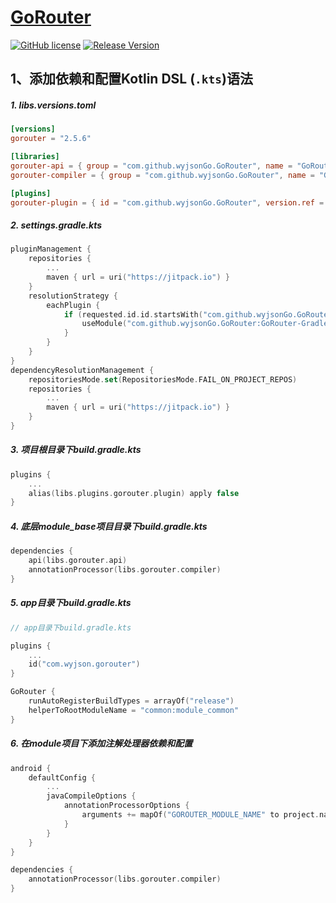 # [GoRouter](https://github.com/wyjsonGo/GoRouter)

[![GitHub license](https://img.shields.io/badge/license-MIT-blue.svg)](https://github.com/wyjsonGo/GoRouter/blob/main/LICENSE)
[![Release Version](https://jitpack.io/v/wyjsonGo/GoRouter.svg)](https://jitpack.io/#wyjsonGo/GoRouter)

## 1、添加依赖和配置Kotlin DSL (`.kts`)语法

##### 1.  libs.versions.toml

```toml
[versions]
gorouter = "2.5.6"

[libraries]
gorouter-api = { group = "com.github.wyjsonGo.GoRouter", name = "GoRouter-Api", version.ref = "gorouter" }
gorouter-compiler = { group = "com.github.wyjsonGo.GoRouter", name = "GoRouter-Compiler", version.ref = "gorouter" }

[plugins]
gorouter-plugin = { id = "com.github.wyjsonGo.GoRouter", version.ref = "gorouter" }
```

##### 2.  settings.gradle.kts

```kotlin
pluginManagement {
    repositories {
        ...
        maven { url = uri("https://jitpack.io") }
    }
    resolutionStrategy {
        eachPlugin {
            if (requested.id.id.startsWith("com.github.wyjsonGo.GoRouter")) {
                useModule("com.github.wyjsonGo.GoRouter:GoRouter-Gradle-Plugin:${requested.version}")
            }
        }
    }
}
dependencyResolutionManagement {
    repositoriesMode.set(RepositoriesMode.FAIL_ON_PROJECT_REPOS)
    repositories {
        ...
        maven { url = uri("https://jitpack.io") }
    }
}
```

##### 3.  项目根目录下build.gradle.kts

```kotlin
plugins {
	...
    alias(libs.plugins.gorouter.plugin) apply false
}

```

##### 4.  底层module_base项目目录下build.gradle.kts

```kotlin
dependencies {
    api(libs.gorouter.api)
    annotationProcessor(libs.gorouter.compiler)
}
```

##### 5.  app目录下build.gradle.kts

```kotlin
// app目录下build.gradle.kts

plugins {
    ...
    id("com.wyjson.gorouter")
}

GoRouter {
    runAutoRegisterBuildTypes = arrayOf("release")
    helperToRootModuleName = "common:module_common"
}
```

##### 6.  在module项目下添加注解处理器依赖和配置

```kotlin
android {
    defaultConfig {
        ...
        javaCompileOptions {
            annotationProcessorOptions {
                arguments += mapOf("GOROUTER_MODULE_NAME" to project.name)
            }
        }
    }
}

dependencies {
    annotationProcessor(libs.gorouter.compiler)
}
```
